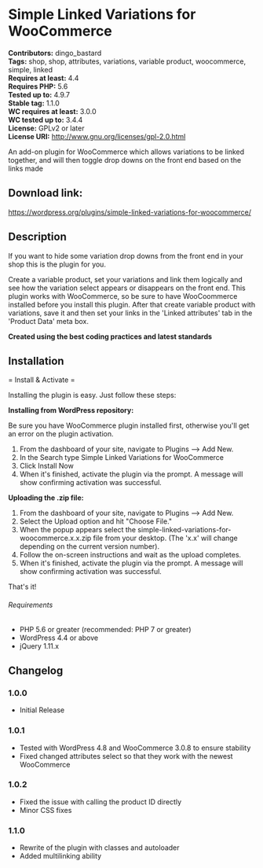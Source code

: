 # Simple Linked Variations for WooCommerce

**Contributors:** dingo_bastard  
**Tags:** shop, shop, attributes, variations, variable product, woocommerce, simple, linked  
**Requires at least:** 4.4  
**Requires PHP:** 5.6  
**Tested up to:** 4.9.7  
**Stable tag:** 1.1.0  
**WC requires at least:** 3.0.0  
**WC tested up to:** 3.4.4  
**License:** GPLv2 or later  
**License URI:** http://www.gnu.org/licenses/gpl-2.0.html  

An add-on plugin for WooCommerce which allows variations to be linked together, and will then toggle drop downs on the front end based on the links made

## Download link: ##

https://wordpress.org/plugins/simple-linked-variations-for-woocommerce/

## Description ##

If you want to hide some variation drop downs from the front end in your shop this is the plugin for you.

Create a variable product, set your variations and link them logically and see how the variation select appears or disappears on the front end.
This plugin works with WooCommerce, so be sure to have WooCoommerce installed before you install this plugin.
After that create variable product with variations, save it and then set your links in the 'Linked attributes' tab in the 'Product Data' meta box.

**Created using the best coding practices and latest standards**

## Installation ##

= Install & Activate =

Installing the plugin is easy. Just follow these steps:

**Installing from WordPress repository:**

Be sure you have WooCommerce plugin installed first, otherwise you'll get an error on the plugin activation.

1. From the dashboard of your site, navigate to Plugins --> Add New.
2. In the Search type Simple Linked Variations for WooCommerce
3. Click Install Now
4. When it's finished, activate the plugin via the prompt. A message will show confirming activation was successful.

**Uploading the .zip file:**

1. From the dashboard of your site, navigate to Plugins --> Add New.
2. Select the Upload option and hit "Choose File."
3. When the popup appears select the simple-linked-variations-for-woocommerce.x.x.zip file from your desktop. (The 'x.x' will change depending on the current version number).
4. Follow the on-screen instructions and wait as the upload completes.
5. When it's finished, activate the plugin via the prompt. A message will show confirming activation was successful.

That's it!

###### Requirements ######

* PHP 5.6 or greater (recommended: PHP 7 or greater)
* WordPress 4.4 or above
* jQuery 1.11.x

## Changelog ##

### 1.0.0
* Initial Release

### 1.0.1
* Tested with WordPress 4.8 and WooCommerce 3.0.8 to ensure stability
* Fixed changed attributes select so that they work with the newest WooCommerce

### 1.0.2
* Fixed the issue with calling the product ID directly
* Minor CSS fixes

### 1.1.0
* Rewrite of the plugin with classes and autoloader
* Added multilinking ability
